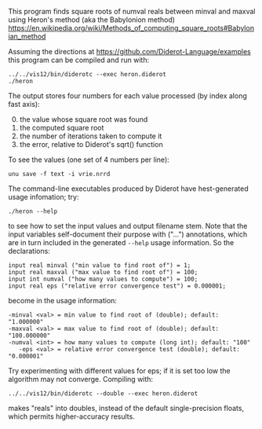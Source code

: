 This program finds square roots of numval reals between minval and maxval
using Heron's method (aka the Babylonion method)
https://en.wikipedia.org/wiki/Methods_of_computing_square_roots#Babylonian_method

Assuming the directions at https://github.com/Diderot-Language/examples
this program can be compiled and run with:

	../../vis12/bin/diderotc --exec heron.diderot
	./heron

The output stores four numbers for each value processed (by index along fast axis):
<ol start=0>
<li> the value whose square root was found
<li> the computed square root
<li> the number of iterations taken to compute it
<li> the error, relative to Diderot's sqrt() function
</ol>
To see the values (one set of 4 numbers per line):

	unu save -f text -i vrie.nrrd

The command-line executables produced by Diderot have hest-generated
usage infomation; try:

	./heron --help

to see how to set the input values and output filename stem.  Note
that the input variables self-document their purpose with ("...")
annotations, which are in turn included in the generated `--help`
usage information.  So the declarations:

	input real minval ("min value to find root of") = 1;
	input real maxval ("max value to find root of") = 100;
	input int numval ("how many values to compute") = 100;
	input real eps ("relative error convergence test") = 0.000001;

become in the usage information:

	-minval <val> = min value to find root of (double); default: "1.000000"
	-maxval <val> = max value to find root of (double); default: "100.000000"
	-numval <int> = how many values to compute (long int); default: "100"
	   -eps <val> = relative error convergence test (double); default: "0.000001"

Try experimenting with different values for eps; if it is set too low
the algorithm may not converge.  Compiling with:

	../../vis12/bin/diderotc --double --exec heron.diderot

makes "reals" into doubles, instead of the default single-precision
floats, which permits higher-accuracy results.
